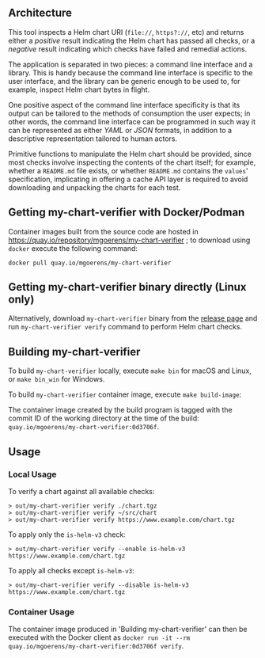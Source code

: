 ## Architecture

This tool inspects a Helm
chart URI (`file://`, `https?://`, etc)
and returns either a *positive* result indicating the Helm chart has passed all checks, or a *negative* result indicating
which checks have failed and remedial actions.

The application is separated in two pieces: a command line interface and a library. This is handy because the command
line interface is specific to the user interface, and the library can be generic enough to be used to, for example,
inspect Helm chart bytes in flight.

One positive aspect of the command line interface specificity is that its output can be tailored to the methods of
consumption the user expects; in other words, the command line interface can be programmed in such way it can be
represented as either *YAML* or *JSON* formats, in addition to a descriptive representation tailored to human actors.

Primitive functions to manipulate the Helm chart should be provided, since most checks involve inspecting the contents
of the chart itself; for example, whether a `README.md` file exists, or whether `README.md` contains the `values`'
specification, implicating in offering a cache API layer is required to avoid downloading and unpacking the charts for
each test.

## Getting my-chart-verifier with Docker/Podman

Container images built from the source code are hosted in https://quay.io/repository/mgoerens/my-chart-verifier
; to download using `docker` execute the following command:

```text
docker pull quay.io/mgoerens/my-chart-verifier
```

## Getting my-chart-verifier binary directly (Linux only)

Alternatively, download `my-chart-verifier` binary from the [release page](https://github.com/mgoerens/my-chart-verifier/releases) and run `my-chart-verifier verify` command to perform Helm chart checks.

## Building my-chart-verifier

To build `my-chart-verifier` locally, execute `make bin` for macOS and Linux, or `make bin_win` for Windows.

To build `my-chart-verifier` container image, execute `make build-image`:

The container image created by the build program is tagged with the commit ID of the working directory at the time of
the build: `quay.io/mgoerens/my-chart-verifier:0d3706f`.

## Usage

### Local Usage

To verify a chart against all available checks:

```text
> out/my-chart-verifier verify ./chart.tgz
> out/my-chart-verifier verify ~/src/chart
> out/my-chart-verifier verify https://www.example.com/chart.tgz
```

To apply only the `is-helm-v3` check:

```text
> out/my-chart-verifier verify --enable is-helm-v3 https://www.example.com/chart.tgz
```

To apply all checks except `is-helm-v3`:

```text
> out/my-chart-verifier verify --disable is-helm-v3 https://www.example.com/chart.tgz
```

### Container Usage

The container image produced in 'Building my-chart-verifier' can then be executed with the Docker client
as `docker run -it --rm quay.io/mgoerens/my-chart-verifier:0d3706f verify`.